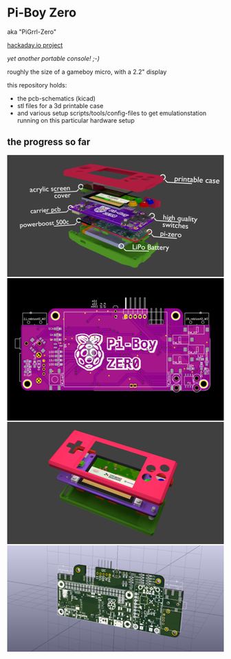 # Pi-Boy Zero
aka "PiGrrl-Zero"

[hackaday.io project](https://hackaday.io/project/9467-pigrrl-zero)

*yet another portable console! ;-)*

roughly the size of a gameboy micro, with a 2.2" display

this repository holds:
- the pcb-schematics (kicad)
- stl files for a 3d printable case
- and various setup scripts/tools/config-files to get emulationstation running on this particular hardware setup

## the progress so far
![alt text](misc/rendering_exploded_labeled.png?raw=true "rendering of how the components are assembled")
![alt text](misc/kicad_generated_2016-03-13/2016-03-13_front.png?raw=true "front face of the carrier pcb")
![alt text](misc/rendering_front_exploded.png?raw=true "rendering of what the 3d printed case will look like")
![alt text](misc/kicad_generated_2016-02-13/piggrl_zero_baseboard.png?raw=true "kicad rendering of the baseboard")
